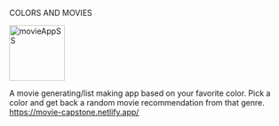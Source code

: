 COLORS AND MOVIES 

<img width="100" alt="movieAppSS" src="https://user-images.githubusercontent.com/47507987/87093940-dea7b280-c1f2-11ea-9c6b-8d4eeda17075.png">

A movie generating/list making app based on your favorite color. Pick a color and get back a random movie recommendation from that genre. https://movie-capstone.netlify.app/
